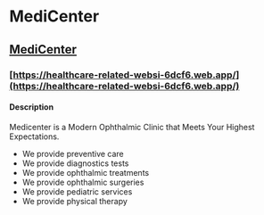 # MediCenter

## [MediCenter](https://healthcare-related-websi-6dcf6.web.app/)

### [https://healthcare-related-websi-6dcf6.web.app/](https://healthcare-related-websi-6dcf6.web.app/)

#### Description

Medicenter is a Modern Ophthalmic Clinic that Meets Your Highest Expectations.

- We provide preventive care
- We provide diagnostics tests
- We provide ophthalmic treatments
- We provide ophthalmic surgeries
- We provide pediatric services
- We provide physical therapy
